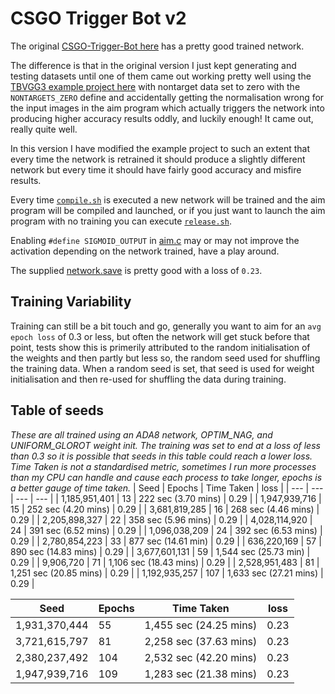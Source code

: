 # CSGO Trigger Bot v2

The original [CSGO-Trigger-Bot here](https://github.com/jcwml/CSGO-Trigger-Bot) has a pretty good trained network.

The difference is that in the original version I just kept generating and testing datasets until one of them came out working pretty well using the [TBVGG3 example project here](https://github.com/TFCNN/TFCNNv3) with nontarget data set to zero with the `NONTARGETS_ZERO` define and accidentally getting the normalisation wrong for the input images in the aim program which actually triggers the network into producing higher accuracy results oddly, and luckily enough! It came out, really quite well.

In this version I have modified the example project to such an extent that every time the network is retrained it should produce a slightly different network but every time it should have fairly good accuracy and misfire results.

Every time [`compile.sh`](compile.sh) is executed a new network will be trained and the aim program will be compiled and launched, or if you just want to launch the aim program with no training you can execute [`release.sh`](release.sh).

Enabling `#define SIGMOID_OUTPUT` in [aim.c](aim.c) may or may not improve the activation depending on the network trained, have a play around.

The supplied [network.save](network.save) is pretty good with a loss of `0.23`.

## Training Variability
Training can still be a bit touch and go, generally you want to aim for an `avg epoch loss` of 0.3 or less, but often the network will get stuck before that point, tests show this is primerily attributed to the random initialisation of the weights and then partly but less so, the random seed used for shuffling the training data. When a random seed is set, that seed is used for weight initialisation and then re-used for shuffling the data during training.

## Table of seeds
_These are all trained using an ADA8 network, OPTIM_NAG, and UNIFORM_GLOROT weight init. The training was set to end at a loss of less than 0.3 so it is possible that seeds in this table could reach a lower loss. Time Taken is not a standardised metric, sometimes I run more processes than my CPU can handle and cause each process to take longer, epochs is a better gauge of time taken._
| Seed  | Epochs | Time Taken | loss |
| --- | --- | --- | --- |
| 1,185,951,401 | 13 | 222 sec (3.70 mins) | 0.29 |
| 1,947,939,716 | 15 | 252 sec (4.20 mins) | 0.29 |
| 3,681,819,285 | 16 | 268 sec (4.46 mins) | 0.29 |
| 2,205,898,327 | 22 | 358 sec (5.96 mins) | 0.29 |
| 4,028,114,920 | 24 | 391 sec (6.52 mins) | 0.29 |
| 1,096,038,209 | 24 | 392 sec (6.53 mins) | 0.29 |
| 2,780,854,223 | 33 | 877 sec (14.61 min)  | 0.29 |
| 636,220,169 | 57 | 890 sec (14.83 mins) | 0.29 |
| 3,677,601,131 | 59 | 1,544 sec (25.73 min) | 0.29 |
| 9,906,720 | 71 | 1,106 sec (18.43 mins) | 0.29 |
| 2,528,951,483 | 81 | 1,251 sec (20.85 mins) | 0.29 |
| 1,192,935,257 | 107 | 1,633 sec (27.21 mins) | 0.29 |

| Seed  | Epochs | Time Taken | loss |
| --- | --- | --- | --- |
| 1,931,370,444 | 55 | 1,455 sec (24.25 mins) | 0.23 |
| 3,721,615,797 | 81 | 2,258 sec (37.63 mins) | 0.23 |
| 2,380,237,492 | 104 | 2,532 sec (42.20 mins) | 0.23 |
| 1,947,939,716 | 109 | 1,283 sec (21.38 mins) | 0.23 |


